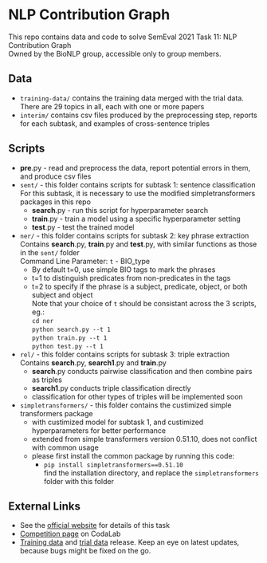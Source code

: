 # NLP Contribution Graph
This repo contains data and code to solve SemEval 2021 Task 11: NLP Contribution Graph\
Owned by the BioNLP group, accessible only to group members.

## Data
* <code>training-data/</code> contains the training data merged with the trial data. There are 29 topics in all, each with one or more papers
* <code>interim/</code> contains csv files produced by the preprocessing step, reports for each subtask, and examples of cross-sentence triples

## Scripts
* **pre**.py - read and preprocess the data, report potential errors in them, and produce csv files
* <code>sent/</code> - this folder contains scripts for subtask 1: sentence classification\
  For this subtask, it is necessary to use the modified simpletransformers packages in this repo
  * **search**.py - run this script for hyperparameter search
  * **train**.py - train a model using a specific hyperparameter setting
  * **test**.py - test the trained model
* <code>ner/</code> - this folder contains scripts for subtask 2: key phrase extraction\
Contains **search**.py, **train**.py and **test**.py, with similar functions as those in the <code>sent/</code> folder\
  Command Line Parameter: <code>t</code> - BIO_type
  * By default t=0, use simple BIO tags to mark the phrases
  * t=1 to distinguish predicates from non-predicates in the tags
  * t=2 to specify if the phrase is a subject, predicate, object, or both subject and object\
  Note that your choice of <code>t</code> should be consistant across the 3 scripts, eg.:\
<code>cd ner</code>\
<code>python search.py --t 1</code>\
<code>python train.py --t 1</code>\
<code>python test.py --t 1</code>
* <code>rel/</code> - this folder contains scripts for subtask 3: triple extraction\
Contains **search**.py, **search1**.py and **train**.py
  * **search**.py conducts pairwise classification and then combine pairs as triples
  * **search1**.py conducts triple classification directly
  * classification for other types of triples will be implemented soon
* <code>simpletransformers/</code> - this folder contains the custimized simple transformers package
  * with custimized model for subtask 1, and custimized hyperparameters for better performance
  * extended from simple transformers version 0.51.10, does not conflict with common usage
  * please first install the common package by running this code:
    * <code>pip install simpletransformers==0.51.10</code>\
    find the installation directory, and replace the <code>simpletransformers</code> folder with this folder
  

## External Links
* See the [official website](https://ncg-task.github.io/) for details of this task
* [Competition page](https://competitions.codalab.org/competitions/25680) on CodaLab
* [Training data](https://github.com/ncg-task/training-data) and [trial data](https://github.com/ncg-task/trial-data) release. Keep an eye on latest updates, because bugs might be fixed on the go.
